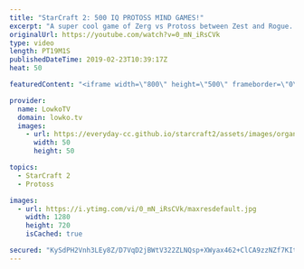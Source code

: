 ```yaml
---
title: "StarCraft 2: 500 IQ PROTOSS MIND GAMES!"
excerpt: "A super cool game of Zerg vs Protoss between Zest and Rogue. Subscribe for more videos: http://lowko.tv/youtube Insane Protoss macro: https://goo.gl/kYVEow  Zest has been making some really cool decisions in Zerg vs Protoss. In this video he goes up again Rogue, one of the strongest Zerg pro gamers in"
originalUrl: https://youtube.com/watch?v=0_mN_iRsCVk
type: video
length: PT19M1S
publishedDateTime: 2019-02-23T10:39:17Z
heat: 50

featuredContent: "<iframe width=\"800\" height=\"500\" frameborder=\"0\" src=\"https://www.youtube.com/embed/0_mN_iRsCVk\" allow=\"accelerometer; autoplay; encrypted-media; gyroscope; picture-in-picture\" allowfullscreen></iframe>"

provider:
  name: LowkoTV
  domain: lowko.tv
  images:
    - url: https://everyday-cc.github.io/starcraft2/assets/images/organizations/lowko.tv-50x50.jpg
      width: 50
      height: 50

topics:
  - StarCraft 2
  - Protoss

images:
  - url: https://i.ytimg.com/vi/0_mN_iRsCVk/maxresdefault.jpg
    width: 1280
    height: 720
    isCached: true

secured: "KySdPH2Vnh3LEy8Z/D7VqD2jBWtV322ZLNQsp+XWyax462+ClCA9zzNZf7KIteuDIL4is090RcCkTz6cyRpaabubzOGLo0nx20UmyO6Sen6+D8nj+hTs7IcHJWsVJyUt2gZAaF9fTOpFkvZJw+oCUznbLIqV/qymJ+KvK+neGQtXgVIGQmt7F99//CwmfUms17Hv9jnT8Gm4ZaJYexI1aXX51mC5unjklHZsiwPNDHaUWm05/CQz7KQoapvyFqjTp1YE+SYu6WVBDFAduD+JYmOQsC58rWEwHuKbtQm8SXgY/BQy08jAvyrI7SyfFWdbA1DvIBGAk4XmCG/lWwTsTOvAa1BODG7XcvVWW1ZnoBE9XrTnM3/qa6tKCSMf9S7hAivuoSG8Y9wHniri2LBjwTd6+RWelAUKZpVZpmxVXWt2gjenbybMe5IHfE/0KcYY;W1aeCOaEpZuD/6gx6V0/uw=="
---
```


